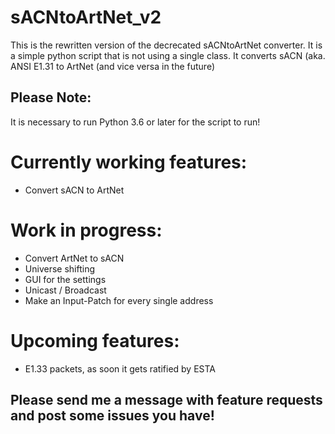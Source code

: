 # sACNtoArtNet_v2
This is the rewritten version of the decrecated sACNtoArtNet converter. 
It is a simple python script that is not using a single class. It converts sACN (aka. ANSI E1.31 to ArtNet (and vice versa in the future)
## Please Note:
It is necessary to run Python 3.6 or later for the script to run!

# Currently working features:
- Convert sACN to ArtNet

# Work in progress:
- Convert ArtNet to sACN
- Universe shifting
- GUI for the settings
- Unicast / Broadcast
- Make an Input-Patch for every single address

# Upcoming features:
- E1.33 packets, as soon it gets ratified by ESTA

## Please send me a message with feature requests and post some issues you have!
